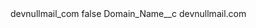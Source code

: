 <?xml version="1.0" encoding="UTF-8"?>
<CustomMetadata xmlns="http://soap.sforce.com/2006/04/metadata" xmlns:xsi="http://www.w3.org/2001/XMLSchema-instance" xmlns:xsd="http://www.w3.org/2001/XMLSchema">
    <label>devnullmail_com</label>
    <protected>false</protected>
    <values>
        <field>Domain_Name__c</field>
        <value xsi:type="xsd:string">devnullmail.com</value>
    </values>
</CustomMetadata>
